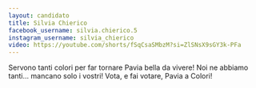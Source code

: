 ```yaml
---
layout: candidato
title: Silvia Chierico
facebook_username: silvia.chierico.5
instagram_username: silvia_chierico
video: https://youtube.com/shorts/fSqCsaSMbzM?si=ZlSNsX9sGY3k-PFa
---
```

Servono tanti colori per far tornare Pavia bella da vivere! Noi ne abbiamo tanti... mancano solo i vostri! Vota, e fai votare, Pavia a Colori!